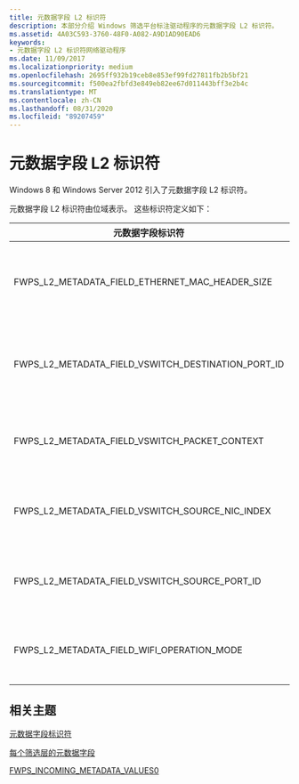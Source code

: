 ```yaml
---
title: 元数据字段 L2 标识符
description: 本部分介绍 Windows 筛选平台标注驱动程序的元数据字段 L2 标识符。
ms.assetid: 4A03C593-3760-48F0-A082-A9D1AD90EAD6
keywords:
- 元数据字段 L2 标识符网络驱动程序
ms.date: 11/09/2017
ms.localizationpriority: medium
ms.openlocfilehash: 2695ff932b19ceb8e853ef99fd27811fb2b5bf21
ms.sourcegitcommit: f500ea2fbfd3e849eb82ee67d011443bff3e2b4c
ms.translationtype: MT
ms.contentlocale: zh-CN
ms.lasthandoff: 08/31/2020
ms.locfileid: "89207459"
---
```

# <a name="metadata-field-l2-identifiers"></a>元数据字段 L2 标识符

Windows 8 和 Windows Server 2012 引入了元数据字段 L2 标识符。

元数据字段 L2 标识符由位域表示。 这些标识符定义如下：

| 元数据字段标识符 | 说明 |
| --- | --- |
| FWPS_L2_METADATA_FIELD_ETHERNET_MAC_HEADER_SIZE | MAC 标头的大小（以字节为单位）。 |
| FWPS_L2_METADATA_FIELD_VSWITCH_DESTINATION_PORT_ID | 虚拟交换机上的目标端口的标识符。 |
| FWPS_L2_METADATA_FIELD_VSWITCH_PACKET_CONTEXT | 虚拟交换机数据包上下文的 **句柄** 。 |
| FWPS_L2_METADATA_FIELD_VSWITCH_SOURCE_NIC_INDEX | 虚拟交换机上源 NIC 的索引。 |
| FWPS_L2_METADATA_FIELD_VSWITCH_SOURCE_PORT_ID | 虚拟交换机上的源端口的标识符。 |
| FWPS_L2_METADATA_FIELD_WIFI_OPERATION_MODE | 当前本机802.11 操作模式。 |

## <a name="related-topics"></a>相关主题

[元数据字段标识符](metadata-field-identifiers.md)

[每个筛选层的元数据字段](metadata-fields-at-each-filtering-layer.md)

[FWPS_INCOMING_METADATA_VALUES0](/windows-hardware/drivers/ddi/fwpsk/ns-fwpsk-fwps_incoming_metadata_values0_)